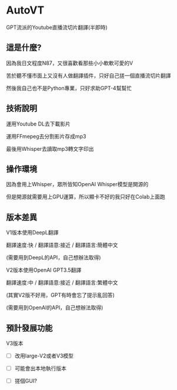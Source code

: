# AutoVT
GPT流派的Youtube直播流切片翻譯(半即時)

## 這是什麼?
因為我日文程度N87，又很喜歡看那些小小軟軟可愛的V

苦於聽不懂市面上又沒有人做翻譯插件，只好自己搓一個直播流切片翻譯

然後我自己也不是Python專業，只好求助GPT-4幫幫忙

## 技術說明
運用Youtube DL去下載影片

運用FFmepeg去分割影片存成mp3

最後用Whisper去讀取mp3轉文字印出

## 操作環境
因為會用上Whisper，眾所皆知OpenAI Whisper模型是開源的

但是開源就需要用上GPU運算，所以顯卡不好的我只好在Colab上面跑

## 版本差異
V1版本使用DeepL翻譯

翻譯速度:快 / 翻譯語意:接近 / 翻譯語言:簡體中文

(需要用到DeepL的API，自己想辦法取得)

V2版本使用OpenAI GPT3.5翻譯

翻譯速度:中 / 翻譯語意:接近 / 翻譯語言:繁體中文

(其實V2版不好用，GPT有時會忘了提示亂回答)

(需要用到OpenAI的API，自己想辦法取得)

## 預計發展功能
V3版本

- [ ] 改用large-V2或者V3模型

- [ ] 可能會出本地執行版本

- [ ] 搓個GUI?




